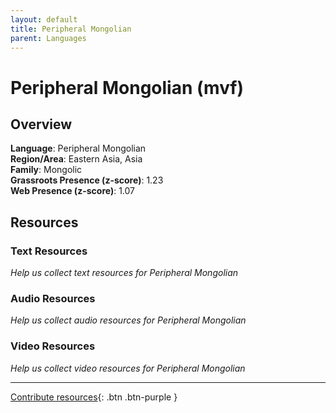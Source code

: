 ```yaml
---
layout: default
title: Peripheral Mongolian
parent: Languages
---
```


# Peripheral Mongolian (mvf)

## Overview

**Language**: Peripheral Mongolian  
**Region/Area**: Eastern Asia, Asia  
**Family**: Mongolic  
**Grassroots Presence (z-score)**: 1.23  
**Web Presence (z-score)**: 1.07  

## Resources

### Text Resources
*Help us collect text resources for Peripheral Mongolian*

### Audio Resources
*Help us collect audio resources for Peripheral Mongolian*

### Video Resources
*Help us collect video resources for Peripheral Mongolian*

---

[Contribute resources](https://forms.office.com/e/1SfLJx3u1r){: .btn .btn-purple }
